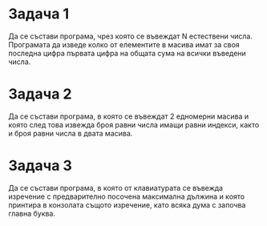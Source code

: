 # Задача 1
Да се състави програма, чрез която се въвеждат N естествени числа.
Програмата да изведе колко от елементите в масива имат за своя последна цифра първата цифра на общата сума на всички въведени числа.

# Задача 2
Да се състави програма, в която се въвеждат 2 едномерни масива и която след това извежда броя равни числа имащи равни индекси, както и броя равни числа в двата масива.

# Задача 3
Да се състави програма, в която от клавиатурата се въвежда изречение с предварително посочена максимална дължина и която принтира в конзолата същото изречение, като всяка дума с започва главна буква.
